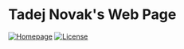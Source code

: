 # Tadej Novak's Web Page

[![Homepage][web-img]][web]
[![License][license-img]][license]

[web]: https://tano.si
[license]: https://github.com/ntadej/tano.si/blob/master/LICENSE.md
[web-img]: https://img.shields.io/badge/web-tano.si-green.svg
[license-img]: https://img.shields.io/badge/license-CC%20BY--SA%204.0-blue.svg
